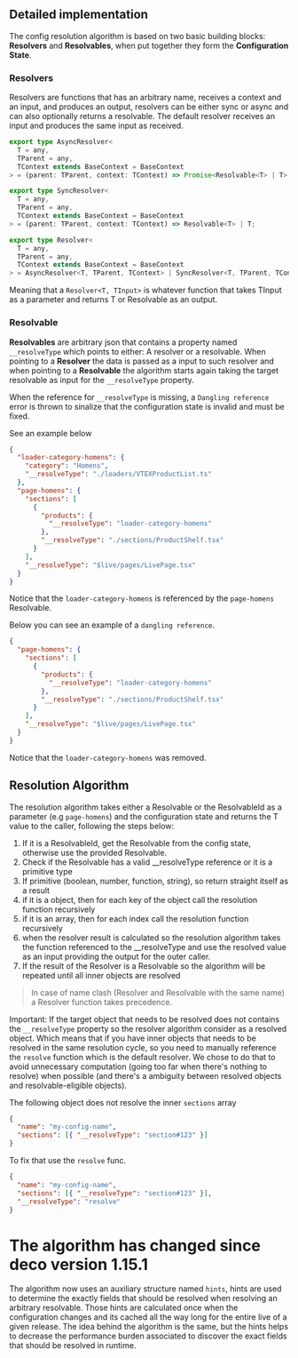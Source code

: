 ## Detailed implementation

The config resolution algorithm is based on two basic building blocks:
**Resolvers** and **Resolvables**, when put together they form the
**Configuration State**.

### Resolvers

Resolvers are functions that has an arbitrary name, receives a context and an
input, and produces an output, resolvers can be either sync or async and can
also optionally returns a resolvable. The default resolver receives an input and
produces the same input as received.

```ts
export type AsyncResolver<
  T = any,
  TParent = any,
  TContext extends BaseContext = BaseContext
> = (parent: TParent, context: TContext) => Promise<Resolvable<T> | T>;

export type SyncResolver<
  T = any,
  TParent = any,
  TContext extends BaseContext = BaseContext
> = (parent: TParent, context: TContext) => Resolvable<T> | T;

export type Resolver<
  T = any,
  TParent = any,
  TContext extends BaseContext = BaseContext
> = AsyncResolver<T, TParent, TContext> | SyncResolver<T, TParent, TContext>;
```

Meaning that a `Resolver<T, TInput>` is whatever function that takes TInput as a
parameter and returns T or Resolvable<T> as an output.

### Resolvable

**Resolvables** are arbitrary json that contains a property named
`__resolveType` which points to either: A resolver or a resolvable. When
pointing to a **Resolver** the data is passed as a input to such resolver and
when pointing to a **Resolvable** the algorithm starts again taking the target
resolvable as input for the `__resolveType` property.

When the reference for `__resolveType` is missing, a `Dangling reference` error
is thrown to sinalize that the configuration state is invalid and must be fixed.

See an example below

```json
{
  "loader-category-homens": {
    "category": "Homens",
    "__resolveType": "./loaders/VTEXProductList.ts"
  },
  "page-homens": {
    "sections": [
      {
        "products": {
          "__resolveType": "loader-category-homens"
        },
        "__resolveType": "./sections/ProductShelf.tsx"
      }
    ],
    "__resolveType": "$live/pages/LivePage.tsx"
  }
}
```

Notice that the `loader-category-homens` is referenced by the `page-homens`
Resolvable.

Below you can see an example of a `dangling reference`.

```json
{
  "page-homens": {
    "sections": [
      {
        "products": {
          "__resolveType": "loader-category-homens"
        },
        "__resolveType": "./sections/ProductShelf.tsx"
      }
    ],
    "__resolveType": "$live/pages/LivePage.tsx"
  }
}
```

Notice that the `loader-category-homens` was removed.

## Resolution Algorithm

The resolution algorithm takes either a Resolvable<T> or the ResolvableId as a
parameter (e.g `page-homens`) and the configuration state and returns the T
value to the caller, following the steps below:

1. If it is a ResolvableId, get the Resolvable from the config state, otherwise
   use the provided Resolvable.
2. Check if the Resolvable has a valid \_\_resolveType reference or it is a
   primitive type
3. If primitive (boolean, number, function, string), so return straight itself
   as a result
4. if it is a object, then for each key of the object call the resolution
   function recursively
5. if it is an array, then for each index call the resolution function
   recursively
6. when the resolver result is calculated so the resolution algorithm takes the
   function referenced to the \_\_resolveType and use the resolved value as an
   input providing the output for the outer caller.
7. If the result of the Resolver is a Resolvable so the algorithm will be
   repeated until all inner objects are resolved

> In case of name clash (Resolver and Resolvable with the same name) a Resolver
> function takes precedence.

Important: If the target object that needs to be resolved does not contains the
`__resolveType` property so the resolver algorithm consider as a resolved
object. Which means that if you have inner objects that needs to be resolved in
the same resolution cycle, so you need to manually reference the `resolve`
function which is the default resolver. We chose to do that to avoid unnecessary
computation (going too far when there's nothing to resolve) when possible (and
there's a ambiguity between resolved objects and resolvable-eligible objects).

The following object does not resolve the inner `sections` array

```json
{
  "name": "my-config-name",
  "sections": [{ "__resolveType": "section#123" }]
}
```

To fix that use the `resolve` func.

```json
{
  "name": "my-config-name",
  "sections": [{ "__resolveType": "section#123" }],
  "__resolveType": "resolve"
}
```

# The algorithm has changed since deco version 1.15.1

The algorithm now uses an auxiliary structure named `hints`, hints are used to determine the exactly fields that should be resolved when resolving an arbitrary resolvable. Those hints are calculated once when the configuration changes and its cached all the way long for the entire live of a given release. The idea behind the algorithm is the same, but the hints helps to decrease the performance burden associated to discover the exact fields that should be resolved in runtime.
